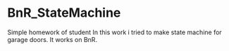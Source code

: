 # BnR_StateMachine
Simple homework of student
In this work i tried to make state machine for garage doors. It works on BnR.
